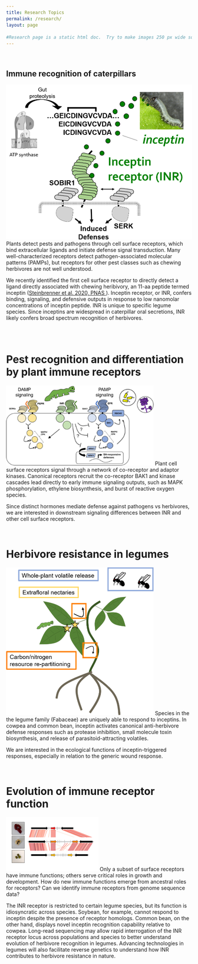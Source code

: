 ```yaml
---
title: Research Topics
permalink: /research/
layout: page

#Research page is a static html doc.  Try to make images 250 px wide so that text wraps nicely.
---
```

<br>

## Immune recognition of caterpillars

<img src="/images/research00.png" class="align-left" alt="">
Plants detect pests and pathogens through cell surface receptors, which bind extracellular ligands and initiate defense signal transduction.  Many well-characterized receptors detect pathogen-associated molecular patterns (PAMPs), but receptors for other pest classes such as chewing herbivores are not well understood.

We recently identified the first cell surface receptor to directly detect a ligand directly associated with chewing heribivory, an 11-aa peptide termed inceptin (<a href="https://www.pnas.org/content/early/2020/11/20/2018415117">Steinbrenner et al. 2020, PNAS </a>). Inceptin receptor, or INR, confers binding, signaling, and defensive outputs in response to low nanomolar concentrations of inceptin peptide.  INR is unique to specific legume species.  Since inceptins are widespread in caterpillar oral secretions, INR likely confers broad spectrum recognition of herbivores.

<br>
<br>

# Pest recognition and differentiation by plant immune receptors

<img src="/images/research01.png" class="align-left" alt="" width="400">
Plant cell surface receptors signal through a network of co-receptor and adaptor kinases.  Canonical receptors recruit the co-receptor BAK1 and kinase cascades lead directly to early immune signaling outputs, such as MAPK phosphorylation, ethylene biosynthesis, and burst of reactive oxygen species.

Since distinct hormones mediate defense against pathogens vs herbivores, we are interested in downstream signaling differences between INR and other cell surface receptors.

<BR CLEAR="left">

# ​Herbivore resistance in legumes
<img src="/images/research02.png" class="align-left" alt="" width="400">
Species in the the legume family (Fabaceae) are uniquely able to respond to inceptins.  In cowpea and common bean, inceptin activates canonical anti-herbivore defense responses such as protease inhibition, small molecule toxin biosynthesis, and release of parasitoid-attracting volatiles.

We are interested in the ecological functions of inceptin-triggered responses, especially in relation to the generic wound response.

<BR CLEAR="left">

# Evolution of immune receptor function
<img src="/images/research3.png" class="align-left" alt="">
Only a subset of surface receptors have immune functions; others serve critical roles in growth and development.  How do new immune functions emerge from ancestral roles for receptors?  Can we identify immune receptors from genome sequence data?

The INR receptor is restricted to certain legume species, but its function is idiosyncratic across species.  Soybean, for example, cannot respond to inceptin despite the presence of receptor homologs.  Common bean, on the other hand, displays novel inceptin recognition capability relative to cowpea.  Long-read sequencing may allow rapid interrogation of the INR receptor locus across populations and species to better understand evolution of herbivore recognition in legumes.  Advancing technologies in legumes will also facilitate reverse genetics to understand how INR contributes to herbivore resistance in nature.